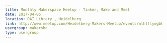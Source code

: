 ```yaml
---
title: Monthly Makerspace Meetup - Tinker, Make and Meet
date: 2017-04-05
location: DAI Library , Heidelberg
link: http://www.meetup.com/Heidelberg-Makers-Meetup/events/nlhlflywgbhb/
usergroup: makershd
type: usergroup
---
```


